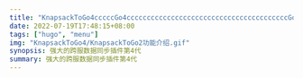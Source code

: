```yaml
---
title: "KnapsackToGo4cccccGo4ccccccccccccccccccccccccccccccccccccccccGo4ccccccccccccccccccccccccccccccccccccccccccccccccccccccccccccccccccccccccccccccccccccccccccccccccccccccccccccccc"
date: 2022-07-19T17:48:15+08:00
tags: ["hugo", "menu"]
img: "KnapsackToGo4/KnapsackToGo2功能介绍.gif"
synopsis: 强大的跨服数据同步插件第4代
summary: 强大的跨服数据同步插件第4代
---
```


